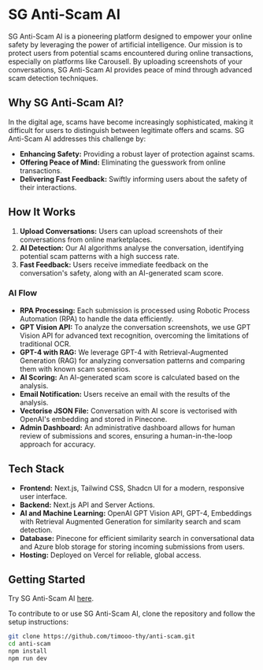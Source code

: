 # SG Anti-Scam AI

SG Anti-Scam AI is a pioneering platform designed to empower your online safety by leveraging the power of artificial intelligence. Our mission is to protect users from potential scams encountered during online transactions, especially on platforms like Carousell. By uploading screenshots of your conversations, SG Anti-Scam AI provides peace of mind through advanced scam detection techniques.

## Why SG Anti-Scam AI?

In the digital age, scams have become increasingly sophisticated, making it difficult for users to distinguish between legitimate offers and scams. SG Anti-Scam AI addresses this challenge by:

- **Enhancing Safety:** Providing a robust layer of protection against scams.
- **Offering Peace of Mind:** Eliminating the guesswork from online transactions.
- **Delivering Fast Feedback:** Swiftly informing users about the safety of their interactions.

## How It Works

1. **Upload Conversations:** Users can upload screenshots of their conversations from online marketplaces.
2. **AI Detection:** Our AI algorithms analyse the conversation, identifying potential scam patterns with a high success rate.
3. **Fast Feedback:** Users receive immediate feedback on the conversation's safety, along with an AI-generated scam score.

### AI Flow

- **RPA Processing:** Each submission is processed using Robotic Process Automation (RPA) to handle the data efficiently.
- **GPT Vision API:** To analyze the conversation screenshots, we use GPT Vision API for advanced text recognition, overcoming the limitations of traditional OCR.
- **GPT-4 with RAG:** We leverage GPT-4 with Retrieval-Augmented Generation (RAG) for analyzing conversation patterns and comparing them with known scam scenarios.
- **AI Scoring:** An AI-generated scam score is calculated based on the analysis.
- **Email Notification:** Users receive an email with the results of the analysis.
- **Vectorise JSON File:** Conversation with AI score is vectorised with OpenAI's embedding and stored in Pinecone.
- **Admin Dashboard:** An administrative dashboard allows for human review of submissions and scores, ensuring a human-in-the-loop approach for accuracy.

## Tech Stack

- **Frontend:** Next.js, Tailwind CSS, Shadcn UI for a modern, responsive user interface.
- **Backend:** Next.js API and Server Actions.
- **AI and Machine Learning:** OpenAI GPT Vision API, GPT-4, Embeddings with Retrieval Augmented Generation for similarity search and scam detection.
- **Database:** Pinecone for efficient similarity search in conversational data and Azure blob storage for storing incoming submissions from users.
- **Hosting:** Deployed on Vercel for reliable, global access.

## Getting Started

Try SG Anti-Scam AI [here](https://anti-scam.vercel.app).

To contribute to or use SG Anti-Scam AI, clone the repository and follow the setup instructions:

```bash
git clone https://github.com/timooo-thy/anti-scam.git
cd anti-scam
npm install
npm run dev
```
